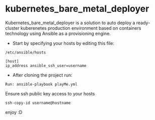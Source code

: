 # kubernetes_bare_metal_deployer
Kubernetes_bare_metal_deployer is a solution to auto deploy a ready-cluster kuberenetes production environment based on containers technology using Ansible as a provisioning engine.<br/>
* Start by specifying your hosts by editing this file:
```
/etc/ansible/hosts
```
```
[host]
ip_address ansible_ssh_user=username
```
* After cloning the project run:
```
Run: ansible-playbook playMe.yml
```
Ensure ssh public key access to your hosts
```
ssh-copy-id username@hostname
```
enjoy :D
